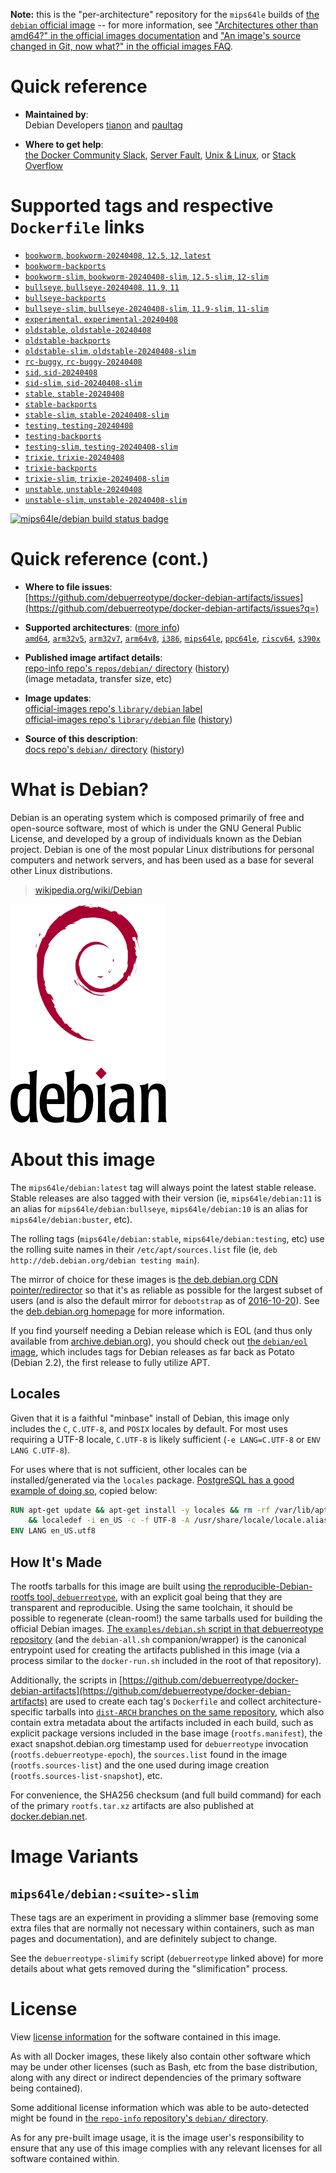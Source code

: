 <!--

********************************************************************************

WARNING:

    DO NOT EDIT "debian/README.md"

    IT IS AUTO-GENERATED

    (from the other files in "debian/" combined with a set of templates)

********************************************************************************

-->

**Note:** this is the "per-architecture" repository for the `mips64le` builds of [the `debian` official image](https://hub.docker.com/_/debian) -- for more information, see ["Architectures other than amd64?" in the official images documentation](https://github.com/docker-library/official-images#architectures-other-than-amd64) and ["An image's source changed in Git, now what?" in the official images FAQ](https://github.com/docker-library/faq#an-images-source-changed-in-git-now-what).

# Quick reference

-	**Maintained by**:  
	Debian Developers [tianon](https://qa.debian.org/developer.php?login=tianon) and [paultag](https://qa.debian.org/developer.php?login=paultag)

-	**Where to get help**:  
	[the Docker Community Slack](https://dockr.ly/comm-slack), [Server Fault](https://serverfault.com/help/on-topic), [Unix & Linux](https://unix.stackexchange.com/help/on-topic), or [Stack Overflow](https://stackoverflow.com/help/on-topic)

# Supported tags and respective `Dockerfile` links

-	[`bookworm`, `bookworm-20240408`, `12.5`, `12`, `latest`](https://github.com/debuerreotype/docker-debian-artifacts/blob/a4a318d408fe1fdc5973b33c7ccebb0d36fda0c9/bookworm/Dockerfile)
-	[`bookworm-backports`](https://github.com/debuerreotype/docker-debian-artifacts/blob/a4a318d408fe1fdc5973b33c7ccebb0d36fda0c9/bookworm/backports/Dockerfile)
-	[`bookworm-slim`, `bookworm-20240408-slim`, `12.5-slim`, `12-slim`](https://github.com/debuerreotype/docker-debian-artifacts/blob/a4a318d408fe1fdc5973b33c7ccebb0d36fda0c9/bookworm/slim/Dockerfile)
-	[`bullseye`, `bullseye-20240408`, `11.9`, `11`](https://github.com/debuerreotype/docker-debian-artifacts/blob/a4a318d408fe1fdc5973b33c7ccebb0d36fda0c9/bullseye/Dockerfile)
-	[`bullseye-backports`](https://github.com/debuerreotype/docker-debian-artifacts/blob/a4a318d408fe1fdc5973b33c7ccebb0d36fda0c9/bullseye/backports/Dockerfile)
-	[`bullseye-slim`, `bullseye-20240408-slim`, `11.9-slim`, `11-slim`](https://github.com/debuerreotype/docker-debian-artifacts/blob/a4a318d408fe1fdc5973b33c7ccebb0d36fda0c9/bullseye/slim/Dockerfile)
-	[`experimental`, `experimental-20240408`](https://github.com/debuerreotype/docker-debian-artifacts/blob/a4a318d408fe1fdc5973b33c7ccebb0d36fda0c9/experimental/Dockerfile)
-	[`oldstable`, `oldstable-20240408`](https://github.com/debuerreotype/docker-debian-artifacts/blob/a4a318d408fe1fdc5973b33c7ccebb0d36fda0c9/oldstable/Dockerfile)
-	[`oldstable-backports`](https://github.com/debuerreotype/docker-debian-artifacts/blob/a4a318d408fe1fdc5973b33c7ccebb0d36fda0c9/oldstable/backports/Dockerfile)
-	[`oldstable-slim`, `oldstable-20240408-slim`](https://github.com/debuerreotype/docker-debian-artifacts/blob/a4a318d408fe1fdc5973b33c7ccebb0d36fda0c9/oldstable/slim/Dockerfile)
-	[`rc-buggy`, `rc-buggy-20240408`](https://github.com/debuerreotype/docker-debian-artifacts/blob/a4a318d408fe1fdc5973b33c7ccebb0d36fda0c9/rc-buggy/Dockerfile)
-	[`sid`, `sid-20240408`](https://github.com/debuerreotype/docker-debian-artifacts/blob/a4a318d408fe1fdc5973b33c7ccebb0d36fda0c9/sid/Dockerfile)
-	[`sid-slim`, `sid-20240408-slim`](https://github.com/debuerreotype/docker-debian-artifacts/blob/a4a318d408fe1fdc5973b33c7ccebb0d36fda0c9/sid/slim/Dockerfile)
-	[`stable`, `stable-20240408`](https://github.com/debuerreotype/docker-debian-artifacts/blob/a4a318d408fe1fdc5973b33c7ccebb0d36fda0c9/stable/Dockerfile)
-	[`stable-backports`](https://github.com/debuerreotype/docker-debian-artifacts/blob/a4a318d408fe1fdc5973b33c7ccebb0d36fda0c9/stable/backports/Dockerfile)
-	[`stable-slim`, `stable-20240408-slim`](https://github.com/debuerreotype/docker-debian-artifacts/blob/a4a318d408fe1fdc5973b33c7ccebb0d36fda0c9/stable/slim/Dockerfile)
-	[`testing`, `testing-20240408`](https://github.com/debuerreotype/docker-debian-artifacts/blob/a4a318d408fe1fdc5973b33c7ccebb0d36fda0c9/testing/Dockerfile)
-	[`testing-backports`](https://github.com/debuerreotype/docker-debian-artifacts/blob/a4a318d408fe1fdc5973b33c7ccebb0d36fda0c9/testing/backports/Dockerfile)
-	[`testing-slim`, `testing-20240408-slim`](https://github.com/debuerreotype/docker-debian-artifacts/blob/a4a318d408fe1fdc5973b33c7ccebb0d36fda0c9/testing/slim/Dockerfile)
-	[`trixie`, `trixie-20240408`](https://github.com/debuerreotype/docker-debian-artifacts/blob/a4a318d408fe1fdc5973b33c7ccebb0d36fda0c9/trixie/Dockerfile)
-	[`trixie-backports`](https://github.com/debuerreotype/docker-debian-artifacts/blob/a4a318d408fe1fdc5973b33c7ccebb0d36fda0c9/trixie/backports/Dockerfile)
-	[`trixie-slim`, `trixie-20240408-slim`](https://github.com/debuerreotype/docker-debian-artifacts/blob/a4a318d408fe1fdc5973b33c7ccebb0d36fda0c9/trixie/slim/Dockerfile)
-	[`unstable`, `unstable-20240408`](https://github.com/debuerreotype/docker-debian-artifacts/blob/a4a318d408fe1fdc5973b33c7ccebb0d36fda0c9/unstable/Dockerfile)
-	[`unstable-slim`, `unstable-20240408-slim`](https://github.com/debuerreotype/docker-debian-artifacts/blob/a4a318d408fe1fdc5973b33c7ccebb0d36fda0c9/unstable/slim/Dockerfile)

[![mips64le/debian build status badge](https://img.shields.io/jenkins/s/https/doi-janky.infosiftr.net/job/multiarch/job/mips64le/job/debian.svg?label=mips64le/debian%20%20build%20job)](https://doi-janky.infosiftr.net/job/multiarch/job/mips64le/job/debian/)

# Quick reference (cont.)

-	**Where to file issues**:  
	[https://github.com/debuerreotype/docker-debian-artifacts/issues](https://github.com/debuerreotype/docker-debian-artifacts/issues?q=)

-	**Supported architectures**: ([more info](https://github.com/docker-library/official-images#architectures-other-than-amd64))  
	[`amd64`](https://hub.docker.com/r/amd64/debian/), [`arm32v5`](https://hub.docker.com/r/arm32v5/debian/), [`arm32v7`](https://hub.docker.com/r/arm32v7/debian/), [`arm64v8`](https://hub.docker.com/r/arm64v8/debian/), [`i386`](https://hub.docker.com/r/i386/debian/), [`mips64le`](https://hub.docker.com/r/mips64le/debian/), [`ppc64le`](https://hub.docker.com/r/ppc64le/debian/), [`riscv64`](https://hub.docker.com/r/riscv64/debian/), [`s390x`](https://hub.docker.com/r/s390x/debian/)

-	**Published image artifact details**:  
	[repo-info repo's `repos/debian/` directory](https://github.com/docker-library/repo-info/blob/master/repos/debian) ([history](https://github.com/docker-library/repo-info/commits/master/repos/debian))  
	(image metadata, transfer size, etc)

-	**Image updates**:  
	[official-images repo's `library/debian` label](https://github.com/docker-library/official-images/issues?q=label%3Alibrary%2Fdebian)  
	[official-images repo's `library/debian` file](https://github.com/docker-library/official-images/blob/master/library/debian) ([history](https://github.com/docker-library/official-images/commits/master/library/debian))

-	**Source of this description**:  
	[docs repo's `debian/` directory](https://github.com/docker-library/docs/tree/master/debian) ([history](https://github.com/docker-library/docs/commits/master/debian))

# What is Debian?

Debian is an operating system which is composed primarily of free and open-source software, most of which is under the GNU General Public License, and developed by a group of individuals known as the Debian project. Debian is one of the most popular Linux distributions for personal computers and network servers, and has been used as a base for several other Linux distributions.

> [wikipedia.org/wiki/Debian](https://en.wikipedia.org/wiki/Debian)

![logo](https://raw.githubusercontent.com/docker-library/docs/b449be7df57e9ed9086bb5821bfb5d6cdc5d67a4/debian/logo.png)

# About this image

The `mips64le/debian:latest` tag will always point the latest stable release. Stable releases are also tagged with their version (ie, `mips64le/debian:11` is an alias for `mips64le/debian:bullseye`, `mips64le/debian:10` is an alias for `mips64le/debian:buster`, etc).

The rolling tags (`mips64le/debian:stable`, `mips64le/debian:testing`, etc) use the rolling suite names in their `/etc/apt/sources.list` file (ie, `deb http://deb.debian.org/debian testing main`).

The mirror of choice for these images is [the deb.debian.org CDN pointer/redirector](https://deb.debian.org) so that it's as reliable as possible for the largest subset of users (and is also the default mirror for `debootstrap` as of [2016-10-20](https://anonscm.debian.org/cgit/d-i/debootstrap.git/commit/?id=9e8bc60ad1ccf3a25ce7890526b70059f3e770de)). See the [deb.debian.org homepage](https://deb.debian.org) for more information.

If you find yourself needing a Debian release which is EOL (and thus only available from [archive.debian.org](http://archive.debian.org)), you should check out [the `debian/eol` image](https://hub.docker.com/r/debian/eol/), which includes tags for Debian releases as far back as Potato (Debian 2.2), the first release to fully utilize APT.

## Locales

Given that it is a faithful "minbase" install of Debian, this image only includes the `C`, `C.UTF-8`, and `POSIX` locales by default. For most uses requiring a UTF-8 locale, `C.UTF-8` is likely sufficient (`-e LANG=C.UTF-8` or `ENV LANG C.UTF-8`).

For uses where that is not sufficient, other locales can be installed/generated via the `locales` package. [PostgreSQL has a good example of doing so](https://github.com/docker-library/postgres/blob/69bc540ecfffecce72d49fa7e4a46680350037f9/9.6/Dockerfile#L21-L24), copied below:

```dockerfile
RUN apt-get update && apt-get install -y locales && rm -rf /var/lib/apt/lists/* \
	&& localedef -i en_US -c -f UTF-8 -A /usr/share/locale/locale.alias en_US.UTF-8
ENV LANG en_US.utf8
```

## How It's Made

The rootfs tarballs for this image are built using [the reproducible-Debian-rootfs tool, `debuerreotype`](https://github.com/debuerreotype/debuerreotype), with an explicit goal being that they are transparent and reproducible. Using the same toolchain, it should be possible to regenerate (clean-room!) the same tarballs used for building the official Debian images. [The `examples/debian.sh` script in that debuerreotype repository](https://github.com/debuerreotype/debuerreotype/blob/master/examples/debian.sh) (and the `debian-all.sh` companion/wrapper) is the canonical entrypoint used for creating the artifacts published in this image (via a process similar to the `docker-run.sh` included in the root of that repository).

Additionally, the scripts in [https://github.com/debuerreotype/docker-debian-artifacts](https://github.com/debuerreotype/docker-debian-artifacts) are used to create each tag's `Dockerfile` and collect architecture-specific tarballs into [`dist-ARCH` branches on the same repository](https://github.com/debuerreotype/docker-debian-artifacts/branches), which also contain extra metadata about the artifacts included in each build, such as explicit package versions included in the base image (`rootfs.manifest`), the exact snapshot.debian.org timestamp used for `debuerreotype` invocation (`rootfs.debuerreotype-epoch`), the `sources.list` found in the image (`rootfs.sources-list`) and the one used during image creation (`rootfs.sources-list-snapshot`), etc.

For convenience, the SHA256 checksum (and full build command) for each of the primary `rootfs.tar.xz` artifacts are also published at [docker.debian.net](https://docker.debian.net/).

# Image Variants

## `mips64le/debian:<suite>-slim`

These tags are an experiment in providing a slimmer base (removing some extra files that are normally not necessary within containers, such as man pages and documentation), and are definitely subject to change.

See the `debuerreotype-slimify` script (`debuerreotype` linked above) for more details about what gets removed during the "slimification" process.

# License

View [license information](https://www.debian.org/social_contract#guidelines) for the software contained in this image.

As with all Docker images, these likely also contain other software which may be under other licenses (such as Bash, etc from the base distribution, along with any direct or indirect dependencies of the primary software being contained).

Some additional license information which was able to be auto-detected might be found in [the `repo-info` repository's `debian/` directory](https://github.com/docker-library/repo-info/tree/master/repos/debian).

As for any pre-built image usage, it is the image user's responsibility to ensure that any use of this image complies with any relevant licenses for all software contained within.

